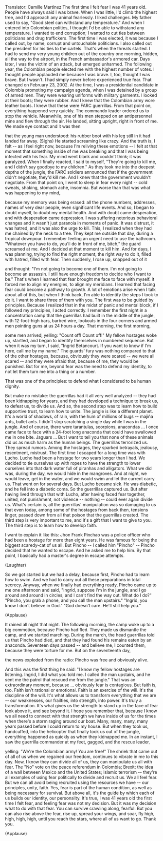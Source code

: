 

Translator: Camille Martínez
The first time
I felt fear
I was 41 years old.
People have always said I was brave.
When I was little,
I&#39;d climb the highest tree,
and I&#39;d approach any animal fearlessly.
I liked challenges.
My father used to say,
&quot;Good steel can withstand
any temperature.&quot;
And when I entered into
Colombian politics,
I thought I&#39;d be able
to withstand any temperature.
I wanted to end corruption;
I wanted to cut ties between politicians
and drug traffickers.
The first time I was elected,
it was because I called out, by name,
corrupt and untouchable politicians.
I also called out the president
for his ties to the cartels.
That&#39;s when the threats started.
I had to send my very young children
out of the country one morning,
hidden, all the way to the airport,
in the French ambassador&#39;s armored car.
Days later,
I was the victim of an attack,
but emerged unharmed.
The following year,
the Colombian people elected me
with the highest number of votes.
I thought people applauded me
because I was brave.
I, too, thought I was brave.
But I wasn&#39;t.
I had simply never before experienced
true fear.
That changed
on February 23, 2002.
At the time, I was a presidential
candidate in Colombia
promoting my campaign agenda,
when I was detained
by a group of armed men.
They were wearing uniforms
with military garments.
I looked at their boots; they were rubber.
And I knew
that the Colombian army
wore leather boots.
I knew that these were FARC guerrillas.
From that point on,
everything happened very quickly.
The commando leader ordered us
to stop the vehicle.
Meanwhile, one of his men
stepped on an antipersonnel mine
and flew through the air.
He landed, sitting upright,
right in front of me.
We made eye contact
and it was then

that the young man understood:
his rubber boot with his leg still in it
had landed far away.
(Sighs)
He started
screaming like crazy.
And the truth is,
I felt -- as I feel right now,
because I&#39;m reliving these emotions --
I felt at that moment
that something inside of me was breaking
and that I was being infected
with his fear.
My mind went blank and couldn&#39;t think;
it was paralyzed.
When I finally reacted,
I said to myself,
&quot;They&#39;re going to kill me,
and I didn&#39;t say goodbye to my children.&quot;
As they took me into
the deepest depths of the jungle,
the FARC soldiers announced
that if the government didn&#39;t negotiate,
they&#39;d kill me.
And I knew
that the government wouldn&#39;t negotiate.
From that point on,
I went to sleep in fear every night --
cold sweats,
shaking,
stomach ache,
insomnia.
But worse than that
was what was happening to my mind,

because my memory was being erased:
all the phone numbers,
addresses,
names of very dear people,
even significant life events.
And so,
I began to doubt myself,
to doubt my mental health.
And with doubt came desperation,
and with desperation came depression.
I was suffering notorious
behavioral changes
and it wasn&#39;t just paranoia
in moments of panic.
It was distrust,
it was hatred,
and it was also the urge to kill.
This, I realized
when they had me
chained by the neck to a tree.
They kept me outside that day,
during a tropical downpour.
I remember feeling an urgent need
to use the bathroom.
&quot;Whatever you have to do,
you&#39;ll do in front of me,
bitch,&quot;
the guard screamed at me.
And I
decided at that moment
to kill him.
And for days,
I was planning, trying to find
the right moment, the right way to do it,
filled with hatred,
filled with fear.
Then suddenly,
I rose up,
snapped out of it

and thought:
&quot;I&#39;m not going to become one of them.
I&#39;m not going to become an assassin.
I still have enough freedom
to decide
who I want to be.&quot;
That&#39;s when I learned that fear
brought me face to face with myself.
It forced me
to align my energies,
to align my meridians.
I learned that facing fear
could become a pathway to growth.
A lot of emotions arise
when I talk about all of this,
but when I think back,
I&#39;m able to identify
the steps I took to do it.
I want to share three of them with you.
The first
was to be guided by principles.
Because I realized
that in the midst of panic
and mental block,
if I followed my principles,
I acted correctly.
I remember the first night
in a concentration camp
that the guerrillas had built
in the middle of the jungle,
with 12-foot-high bars,
barbed wire,
lookouts in the four corners
and armed men pointing
guns at us 24 hours a day.
That morning, the first morning,

some men arrived, yelling:
&quot;Count off! Count off!&quot;
My fellow hostages woke up, startled,
and began to identify themselves
in numbered sequence.
But when it was my turn,
I said,
&quot;Ingrid Betancourt.
If you want to know if I&#39;m here,
call me by my name.&quot;
The guards&#39; fury
was nothing compared
to that of the other hostages,
because, obviously they were scared --
we were all scared --
and they were afraid that, because of me,
they would be punished.
But for me,
beyond fear was the need
to defend my identity,
to not let them turn me into
a thing or a number.

That was one of the principles:
to defend
what I considered to be human dignity.

But make no mistake:
the guerrillas had it all
very well analyzed --
they had been kidnapping for years,
and they had developed a technique
to break us,
to defeat us, to divide us.
And so,
the second step
was to learn how to build
supportive trust,
to learn how to unite.
The jungle is like a different planet.
It&#39;s a world
of shadows, of rain,
with the hum of millions of bugs --
majiña ants, bullet ants.
I didn&#39;t stop scratching a single day
while I was in the jungle.
And of course, there were tarantulas,
scorpions, anacondas ...
I once came face to face
with a 24-foot long anaconda
that could have swallowed me in one bite.
Jaguars ...
But I want to tell you
that none of these animals
did us as much harm
as the human beings.
The guerrillas terrorized us.
They spread rumors.
Among the hostages,
they sparked betrayals,
jealousy,
resentment,
mistrust.
The first time I escaped
for a long time was with Lucho.
Lucho had been a hostage
for two years longer than I had.
We decided to tie ourselves up
with ropes
to have the strength
to lower ourselves into that dark water
full of piranhas and alligators.
What we did was, during the day,
we would hide in the mangroves.
And at night,
we would leave, get in the water,
and we would swim
and let the current carry us.
That went on for several days.
But Lucho
became sick.
He was diabetic,
and he fell into a diabetic coma.
So the guerrillas captured us.
But after having lived
through that with Lucho,
after having faced fear together, united,
not punishment, not violence -- nothing --
could ever again divide us.
What&#39;s certain is,
all the guerrillas&#39; manipulation
was so damaging to us
that even today,
among some of the hostages
from back then,
tensions linger,
passed down from all that poison
that the guerrillas created.
The third step
is very important to me,
and it&#39;s a gift
that I want to give to you.
The third step is to learn
how to develop faith.

I want to explain it like this:
Jhon Frank Pinchao
was a police officer
who had been a hostage
for more than eight years.
He was famous for being
the biggest scaredy-cat of us all.
But Pincho -- I called him &quot;Pincho&quot; --
Pincho decided that he wanted to escape.
And he asked me to help him.
By that point, I basically had
a master&#39;s degree in escape attempts.

(Laughter)

So
we got started but we had a delay,
because first, Pincho
had to learn how to swim.
And we had to carry out
all these preparations in total secrecy.
Anyway, when we finally
had everything ready,
Pincho came up to me
one afternoon and said,
&quot;Ingrid, suppose I&#39;m in the jungle,
and I go around and around in circles,
and I can&#39;t find the way out.
What do I do?&quot;
&quot;Pincho,
you grab a phone,
and you call the man upstairs.&quot;
&quot;Ingrid, you know I don&#39;t believe in God.&quot;
&quot;God doesn&#39;t care. He&#39;ll still help you.&quot;

(Applause)

It rained all night that night.
The following morning,
the camp woke up to a big commotion,
because Pincho had fled.
They made us dismantle the camp,
and we started marching.
During the march,
the head guerrillas told us
that Pincho had died,
and that they had found his remains
eaten by an anaconda.
Seventeen days passed --
and believe me, I counted them,
because they were torture for me.
But on the seventeenth day,

the news exploded from the radio:
Pincho was free and obviously alive.

And this was the first thing he said:
&quot;I know my fellow hostages are listening.
Ingrid,
I did what you told me.
I called the man upstairs,
and he sent me the patrol
that rescued me from the jungle.&quot;
That was an extraordinary moment,
because ...
obviously fear is contagious.
But faith is, too.
Faith isn&#39;t rational or emotional.
Faith
is an exercise of the will.
It&#39;s the discipline of the will.
It&#39;s what allows us to transform
everything that we are --
our weaknesses, our frailties,
into strength, into power.
It&#39;s truly a transformation.
It&#39;s what gives us the strength
to stand up
in the face of fear
look above it,
and see beyond it.
I hope you remember that,
because I know we all need
to connect with that strength
we have inside of us
for the times when there&#39;s a storm
raging around our boat.
Many, many, many, many years passed
before I could return to my house.
But when they took us, handcuffed,
into the helicopter
that finally took us out of the jungle,
everything happened as quickly
as when they kidnapped me.
In an instant,
I saw the guerrilla commander at my feet,
gagged,
and the rescue leader,

yelling:
&quot;We&#39;re the Colombian army!
You are free!&quot;
The shriek
that came out of all of us
when we regained our freedom,
continues to vibrate in me to this day.
Now,
I know they can divide all of us,
they can manipulate us all with fear.
The &quot;No&quot; vote on the peace
referendum in Colombia;
Brexit;
the idea of a wall
between Mexico and the United States;
Islamic terrorism --
they&#39;re all examples
of using fear politically
to divide and recruit us.
We all feel fear.
But we can all avoid being recruited
using the resources we have --
our principles, unity, faith.
Yes, fear is part of the human condition,
as well as being necessary for survival.
But above all,
it&#39;s the guide by which each of us builds
our identity, our personality.
It&#39;s true, I was 41 years old
the first time I felt fear,
and feeling fear was not my decision.
But it was my decision
what to do with that fear.
You can survive
crawling along, fearful.
But you can also
rise above the fear,
rise up, spread your wings,
and soar, fly high, high, high, high,
until you reach the stars,
where all of us want to go.
Thank you.

(Applause)

